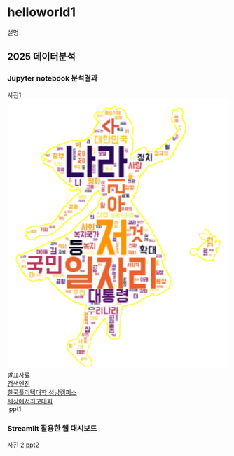# helloworld1
설명 
## 2025 데이터분석
### Jupyter notebook 분석결과
사진1<br>
<img src = "da.jpg"> <br>
[발표자료](/project.pptx)<br>
[검색엔진](https://naver.com)<br>
[한국폴리텍대학 성남캠퍼스](http://kopo.ac.kr)<br>
[세상에서최고대회](http://google.com)<br>​
ppt1

### Streamlit 활용한 웹 대시보드  
사진 2
ppt2
